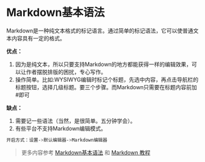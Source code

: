 # Markdown基本语法
Markdown是一种纯文本格式的标记语言。通过简单的标记语法，它可以使普通文本内容具有一定的格式。

**优点：**
1. 因为是纯文本，所以只要支持Markdown的地方都能获得一样的编辑效果，可以让作者摆脱排版的困扰，专心写作。
2. 操作简单。比如:WYSIWYG编辑时标记个标题，先选中内容，再点击导航栏的标题按钮，选择几级标题。要三个步骤。而Markdown只需要在标题内容前加#即可

**缺点：**
1. 需要记一些语法（当然，是很简单。五分钟学会）。
2. 有些平台不支持Markdown编辑模式。

```css
开启方式：设置->默认编辑器->Markdown编辑器
```
> 更多内容参考 [Markdown基本语法](https://www.jianshu.com/p/191d1e21f7ed/) 和 [Markdown 教程](https://www.runoob.com/markdown/md-tutorial.html)
